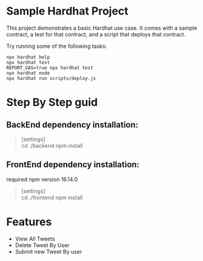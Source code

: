 # Sample Hardhat Project

This project demonstrates a basic Hardhat use case. It comes with a sample contract, a test for that contract, and a script that deploys that contract.

Try running some of the following tasks:

```shell
npx hardhat help
npx hardhat test
REPORT_GAS=true npx hardhat test
npx hardhat node
npx hardhat run scripts/deploy.js
```

# Step By Step guid

## BackEnd dependency installation:
>[settings]\
cd ./backend
npm install

## FrontEnd dependency installation:
required npm version 16.14.0

>[settings]\
cd ./frontend
npm install

# Features
- View All Tweets
- Delete Tweet By User
- Submit new Tweet By user
